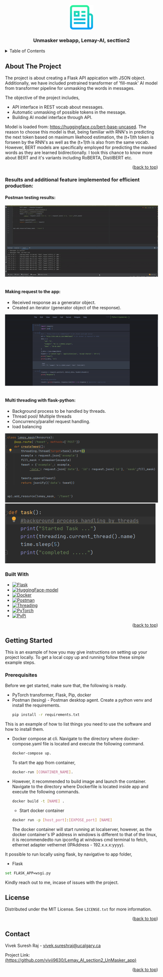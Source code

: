 <!-- Improved compatibility of back to top link: See: https://github.com/othneildrew/Best-README-Template/pull/73 -->
<a name="readme-top"></a>
<!--
*** Thanks for checking out the Best-README-Template. If you have a suggestion
*** that would make this better, please fork the repo and create a pull request
*** or simply open an issue with the tag "enhancement".
*** Don't forget to give the project a star!
*** Thanks again! Now go create something AMAZING! :D
-->



<!-- PROJECT SHIELDS -->
<!--
*** I'm using markdown "reference style" links for readability.
*** Reference links are enclosed in brackets [ ] instead of parentheses ( ).
*** See the bottom of this document for the declaration of the reference variables
*** for contributors-url, forks-url, etc. This is an optional, concise syntax you may use.
*** https://www.markdownguide.org/basic-syntax/#reference-style-links
-->



<!-- PROJECT LOGO -->
<br />
<div align="center">
  <a href="https://github.com/github_username/repo_name">
    <img src="images/logo.png" alt="Logo" width="80" height="80">
  </a>

<h3 align="center">Unmasker webapp, Lemay-AI, secttion2</h3>

</div>



<!-- TABLE OF CONTENTS -->
<details>
  <summary>Table of Contents</summary>
  <ol>
    <li>
      <a href="#about-the-project">About The Project</a>
      <ul>
        <li><a href="#built-with">Built With</a></li>
      </ul>
    </li>
    <li>
      <a href="#getting-started">Getting Started</a>
      <ul>
        <li><a href="#prerequisites">Prerequisites</a></li>
      </ul>
    </li>
    <li><a href="#license">License</a></li>
    <li><a href="#contact">Contact</a></li>
    
  </ol>
</details>



<!-- ABOUT THE PROJECT -->
## About The Project

The project is about creating a Flask API appication with JSON object. Additionally, we have included pretrained transformer of 'fill-mask' AI model from transformer pipeline for unmasking the words in messages. 

The objective of the project includes,
* API interface in REST vocab about messages.
* Automatic unmasking of possible tokens in the message.
* Building AI model interface through API.

Model is loaded from: https://huggingface.co/bert-base-uncased. The reason to choose this model is that, being familiar with RNN's in predicting the next token based on maximum likehood estimation, the (t+1)th token is forseen by the RNN's as well as the (t+1)th is also from the same vocab. However, BERT models are specifically employed for predicting the masked words as they are learned bidirectionally. I took this chance to know more about BERT and it's variants including RoBERTA, DistilBERT etc.  
<p align="right">(<a href="#readme-top">back to top</a>)</p>

### Results and additional feature implemented for efficient production:
#### Postman testing results:
![](https://github.com/vivii9630/Lemay_AI_section2_UnMasker_app/blob/main/images/postman_result.gif)
<br></br>

#### Making request to the app:
- Received response as a generator object.
- Created an iterator (generator object of the response).

![](https://github.com/vivii9630/Lemay_AI_section2_UnMasker_app/blob/main/images/request.gif)
<br> </br>
#### Multi threading with flask-python:
- Background process to be handled by threads.
- Thread pool/ Multiple threads
- Concurrency/parallel request handling.
- load balancing

![](https://github.com/vivii9630/Lemay_AI_section2_UnMasker_app/blob/main/images/threadpool1.png)
![](https://github.com/vivii9630/Lemay_AI_section2_UnMasker_app/blob/main/images/threadpool2.png)
### Built With

* [![Flask][Flask.com]][Flask-url]
* [![HuggingFace-model][Huggingface.co]][Huggingface-url]
* [![Docker][Docker.com]][Docker-url]
* [![Postman][Postman.com]][Postman-url]
* [![Threading][Threading.com]][Threading-url]
* [![PyTorch][Pytorch.com]][Pytorch-url]
* [![PyPi][Pip.com]][Pip-url]


<p align="right">(<a href="#readme-top">back to top</a>)</p>



<!-- GETTING STARTED -->
## Getting Started

This is an example of how you may give instructions on setting up your project locally.
To get a local copy up and running follow these simple example steps.

### Prerequisites

Before we get started, make sure that, the following is ready. 
- PyTorch transformer, Flask, Pip, docker
- Postman (tesing) - Postman desktop agent.
Create a python venv and install the requirements.
  ```sh
  pip install -r requirements.txt
  ```
This is an example of how to list things you need to use the software and how to install them.

* Docker compose at cli. Navigate to the directory where docker-compose.yaml file is located and execute the following command.
  ```sh
  docker-compose up.
  ```
  To start the app from container, 
   ```sh
  docker-run [CONATINER_NAME].
  ```
* However, it recommended to build image and launch the container. Navigate to the directory where Dockerfile is located inside app and execute the following commands.
  ```sh
  docker build -t [NAME] .
  ```
  * Start docker container
  ```sh
  docker run -p [host_port]:[EXPOSE_port] [NAME]
  ```
  The docker container will start running at localserver, however, as the docker container's IP address in windows is different to that of the linux, it is recommendedto run ipconfig at windows cmd terminal to fetch, ethernet adapter vethernet (IPAddress - 192.x.x.x:yyyy).
  
 
It possible to run locally using flask, by navigative to app folder,  
  * Flask
  ```sh
  set FLASK_APP=wsgi.py
  ```
  Kindly reach out to me, incase of issues with the project.



<!-- LICENSE -->
## License

Distributed under the MIT License. See `LICENSE.txt` for more information.

<p align="right">(<a href="#readme-top">back to top</a>)</p>



<!-- CONTACT -->
## Contact

Vivek Suresh Raj - vivek.sureshraj@ucalgary.ca

Project Link: [(https://github.com/vivii9630/Lemay_AI_section2_UnMasker_app)](https://github.com/vivii9630/Lemay_AI_section2_UnMasker_app)

<p align="right">(<a href="#readme-top">back to top</a>)</p>

<!-- MARKDOWN LINKS & IMAGES -->
<!-- https://www.markdownguide.org/basic-syntax/#reference-style-links -->
[docs-shield]: https://img.shields.io/github/contributors/github_username/repo_name.svg?style=for-the-badge
[docs-url]: https://github.com/github_username/repo_name/graphs/contributors
[forks-shield]: https://img.shields.io/github/forks/github_username/repo_name.svg?style=for-the-badge
[forks-url]: https://github.com/github_username/repo_name/network/members
[stars-shield]: https://img.shields.io/github/stars/github_username/repo_name.svg?style=for-the-badge
[stars-url]: https://github.com/github_username/repo_name/stargazers
[issues-shield]: https://img.shields.io/github/issues/github_username/repo_name.svg?style=for-the-badge
[issues-url]: https://github.com/github_username/repo_name/issues
[license-shield]: https://img.shields.io/github/license/github_username/repo_name.svg?style=for-the-badge
[license-url]: https://github.com/github_username/repo_name/blob/master/LICENSE.txt
[linkedin-shield]: https://img.shields.io/badge/-LinkedIn-black.svg?style=for-the-badge&logo=linkedin&colorB=555
[linkedin-url]: https://linkedin.com/in/linkedin_username
[product-screenshot]: images/screenshot.png
[Next.js]: https://img.shields.io/badge/next.js-000000?style=for-the-badge&logo=nextdotjs&logoColor=white
[Next-url]: https://nextjs.org/
[React.js]: https://img.shields.io/badge/React-20232A?style=for-the-badge&logo=react&logoColor=61DAFB
[React-url]: https://reactjs.org/
[Vue.js]: https://img.shields.io/badge/Vue.js-35495E?style=for-the-badge&logo=vuedotjs&logoColor=4FC08D
[Vue-url]: https://vuejs.org/
[Angular.io]: https://img.shields.io/badge/Angular-DD0031?style=for-the-badge&logo=angular&logoColor=white
[Angular-url]: https://angular.io/
[Svelte.dev]: https://img.shields.io/badge/Svelte-4A4A55?style=for-the-badge&logo=svelte&logoColor=FF3E00
[Svelte-url]: https://svelte.dev/
[Laravel.com]: https://img.shields.io/badge/Laravel-FF2D20?style=for-the-badge&logo=laravel&logoColor=white
[Laravel-url]: https://laravel.com
[Bootstrap.com]: https://img.shields.io/badge/Bootstrap-563D7C?style=for-the-badge&logo=bootstrap&logoColor=white
[Bootstrap-url]: https://getbootstrap.com
[JQuery.com]: https://img.shields.io/badge/jQuery-0769AD?style=for-the-badge&logo=jquery&logoColor=white
[JQuery-url]: https://jquery.com 
[Flask.com]:https://img.shields.io/badge/Flask-563D7C?style=for-the-badge&logo=flask&logoColor=green
[Flask-url]:https://flask.palletsprojects.com/en/2.2.x/
[Docker.com]:https://img.shields.io/badge/Docker-563D7C?style=for-the-badge&logo=docker&logoColor=blue
[Docker-url]:https://www.docker.com/
[Huggingface.co]:https://img.shields.io/badge/HuggingFace-563D7C?style=for-the-badge&logo=huggingface&logoColor=yellow
[Huggingface-url]:https://huggingface.co/
[Flask-restful.com]:https://img.shields.io/badge/Flask-restful-563D7C?style=for-the-badge&logo=flask-restful&logoColor=white
[Flask-restful-url]:https://flask-restful.readthedocs.io/en/latest/
[Postman.com]:https://img.shields.io/badge/Postman-563D7C?style=for-the-badge&logo=postman&logoColor=FF3E00
[Postman-url]:https://www.postman.com/
[Threading.com]:https://img.shields.io/badge/Threading-563D7C?style=for-the-badge&logo=threading&logoColor=61DAFB
[Threading-url]:https://docs.python.org/3/library/threading.html
[Pytorch.com]:https://img.shields.io/badge/PyTorch-563D7C?style=for-the-badge&logo=pytorch&logoColor=61DAFB
[Pytorch-url]:https://pytorch.org/get-started/locally/
[Pip.com]:https://img.shields.io/badge/Pip-563D7C?style=for-the-badge&logo=pip&logoColor=61DAFB
[Pip-url]:https://pypi.org/project/pip/
